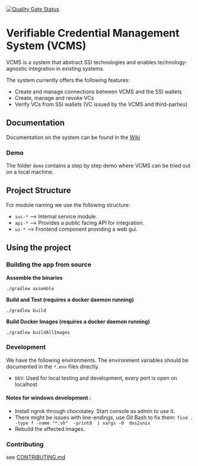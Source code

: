 [![Quality Gate Status](https://sonarcloud.io/api/project_badges/measure?project=vcms&metric=alert_status&token=bc51db3c288fb9c6996e5213bcdbd0389139b13a)](https://sonarcloud.io/summary/new_code?id=vcms)
# Verifiable Credential Management System (VCMS)

VCMS is a system that abstract SSI technologies and enables technology-agnostic integration in existing systems.

The system currently offers the following features:

- Create and manage connections between VCMS and the SSI wallets
- Create, manage and revoke VCs
- Verify VCs from SSI wallets (VC issued by the VCMS and third-parties)

## Documentation

Documentation on the system can be found in the [Wiki](https://github.com/SSI-Solutions/vcms/wiki)

### Demo

The folder `demo` contains a step by step demo where VCMS can be tried out on a local machine.

## Project Structure
For module naming we use the following structure:

- `svc-*` --> Internal service module.
- `api-*` --> Provides a public facing API for integration.
- `ui-*`  --> Frontend component providing a web gui.

## Using the project

### Building the app from source

**Assemble the binaries**

`./gradlew assemble`

**Build and Test (requires a docker daemon running)**

`./gradlew build`

**Build Docker Images (requires a docker daemon running)**

`./gradlew buildAllImages`

### Development

We have the following environments. The environment variables should be documented in the `*.env` files directly.
- `DEV`: Used for local testing and development, every port is open on localhost

#### Notes for windows development :

- Install ngrok through chocolatey. Start console as admin to use it.
- There might be issues with line-endings, use Git Bash to fix them: `find . -type f -name "*.sh"  -print0  | xargs -0  dos2unix`
- Rebuild the affected images.

### Contributing

see [CONTRIBUTING.md](https://github.com/SSI-Solutions/vcms/blob/main/CONTRIBUTING.md)
